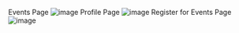 Events Page
![image](https://github.com/aditya711-code/EventBudy-Frontend/assets/83772267/ff78c23d-74f6-4b84-9115-008c9775f7d1)
Profile Page
![image](https://github.com/aditya711-code/EventBudy-Frontend/assets/83772267/b71b1f28-0942-4799-a53e-682e05be1e73)
Register for Events Page
![image](https://github.com/aditya711-code/EventBudy-Frontend/assets/83772267/c010076c-e67a-4a9e-8f2f-1052ab03b9a3)

